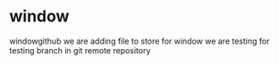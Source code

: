 # window
windowgithub
 we are adding file to store for window
   we are testing for testing branch in git remote repository 